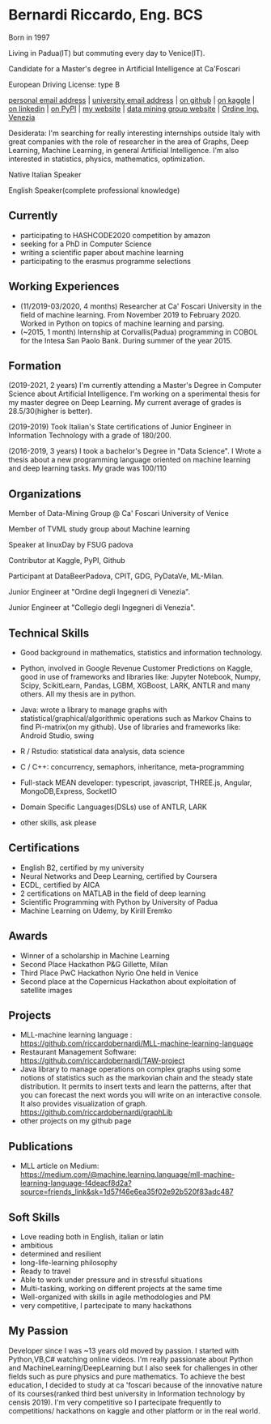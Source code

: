 # Bernardi Riccardo, Eng. BCS

Born in 1997

Living in Padua(IT) but commuting every day to Venice(IT).

Candidate for a Master's degree in Artificial Intelligence at Ca'Foscari

European Driving License: type B

<div id="webaddress">
<a href="riccardo.bernardi@rocketmail.com">personal email address</a>
| <a href="864018@stud.unive.it">university email address</a> 
| <a href="https://github.com/riccardobernardi">on github</a>
| <a href="https://www.kaggle.com/bernifix">on kaggle</a>
| <a href="https://www.linkedin.com/in/riccardobernardi/">on linkedin</a>
| <a href = "https://pypi.org/user/riccardobernardi/">on PyPI</a>
| <a href = "https://riccardobernardi97.wordpress.com/">my website</a>
| <a href = "https://sites.google.com/unive.it/data-mining-group/people">data mining group 
 website</a>
| <a href = "http://www.ordineingegneri.ve.it/utenti_3/albo/scheda.php?matricola=B_54">Ordine Ing. Venezia</a>
</div>

Desiderata: I'm searching for really interesting internships outside Italy with great companies with the role of researcher in the area of Graphs, Deep Learning, Machine Learning, in general Artificial Intelligence. I'm also interested in statistics, physics, mathematics, optimization.

Native Italian Speaker

English Speaker(complete professional knowledge)

## Currently

- participating to HASHCODE2020 competition by amazon
- seeking for a PhD in Computer Science
- writing a scientific paper about machine learning
- participating to the erasmus programme selections

## Working Experiences

- (11/2019-03/2020, 4 months) Researcher at Ca' Foscari University in the field of machine learning. From November 2019 to February 2020. Worked in Python on topics of machine learning and parsing.
- (~2015, 1 month) Internship at Corvallis(Padua) programming in COBOL for the Intesa San Paolo Bank. During summer of the year 2015.

## Formation

(2019-2021, 2 years) I'm currently attending a Master's Degree in Computer Science about Artificial Intelligence. I'm working on a sperimental thesis for my master degree on Deep Learning. My current average of grades is 28.5/30(higher is better).

(2019-2019) Took Italian's State certifications of Junior Engineer in Information Technology with a grade of 180/200.

(2016-2019, 3 years) I took a bachelor's Degree in "Data Science".  I Wrote a thesis about a new programming language oriented on machine learning and deep learning tasks. My grade was 100/110

## Organizations

Member of Data-Mining Group @ Ca' Foscari University of Venice

Member of TVML study group about Machine learning

Speaker at linuxDay by FSUG padova

Contributor at Kaggle, PyPI, Github

Participant at DataBeerPadova, CPIT, GDG, PyDataVe, ML-Milan.

Junior Engineer at  "Ordine degli Ingegneri di Venezia".

Junior Engineer at  "Collegio degli Ingegneri di Venezia".

## Technical Skills

- Good background in mathematics, statistics and information technology.

- Python, involved in Google Revenue Customer Predictions on Kaggle, good in use of frameworks and libraries like: Jupyter Notebook, Numpy, Scipy, ScikitLearn, Pandas, LGBM, XGBoost, LARK, ANTLR and many others. All my thesis are in python.
- Java: wrote a library to manage graphs with statistical/graphical/algorithmic operations such as Markov Chains to find Pi-matrix(on my github). Use of libraries and frameworks like: Android Studio, swing
- R / Rstudio: statistical data analysis, data science
- C / C++: concurrency, semaphors, inheritance, meta-programming
- Full-stack MEAN developer: typescript, javascript, THREE.js, Angular, MongoDB,Express, SocketIO
- Domain Specific Languages(DSLs) use of ANTLR, LARK
- other skills, ask please

## Certifications

- English B2, certified by my university
- Neural Networks and Deep Learning, certified by Coursera
- ECDL, certified by AICA
- 2 certifications on MATLAB in the field of deep learning
- Scientific Programming with Python by University of Padua
- Machine Learning on Udemy, by Kirill Eremko

## Awards

- Winner of a scholarship in Machine Learning
- Second Place Hackathon P&G Gillette, Milan
- Third Place PwC Hackathon Nyrio One held in Venice
- Second place at the Copernicus Hackathon about exploitation of satellite images

## Projects

- MLL-machine learning language : https://github.com/riccardobernardi/MLL-machine-learning-language
- Restaurant Management Software: https://github.com/riccardobernardi/TAW-project
- Java library to manage operations on complex graphs using some notions of statistics such as the markovian chain and the steady state distribution. It permits to insert texts and learn the patterns, after that you can forecast the next words you will write on an interactive console. It also provides visualization of graph. https://github.com/riccardobernardi/graphLib
- other projects on my github page

## Publications

- MLL article on Medium: https://medium.com/@machine.learning.language/mll-machine-learning-language-f4deacf8d2a?source=friends_link&sk=1d57f46e6ea35f02e92b520f83adc487

## Soft Skills

- Love reading both in English, italian or latin
- ambitious
- determined and resilient
- long-life-learning philosophy
- Ready to travel
- Able to work under pressure and in stressful situations
- Multi-tasking, working on different projects at the same time
- Well-organized with skills in agile methodologies and PM
- very competitive, I partecipate to many hackathons

## My Passion

Developer since I was ~13 years old moved by passion. I started with Python,VB,C# watching online videos. I'm really passionate about Python and MachineLearning/DeepLearning but I also seek for challenges in other fields such as pure physics and pure mathematics. To achieve the best education, I decided to study at ca 'foscari because of the innovative nature of its courses(ranked third best university in Information technology by censis 2019).  I'm very competitive so I partecipate frequently to competitions/ hackathons on kaggle and other platform or in the real world.